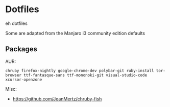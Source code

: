 # Dotfiles

eh dotfiles

Some are adapted from the Manjaro i3 community edition defaults

## Packages

AUR:

```
chruby firefox-nightly google-chrome-dev polybar-git ruby-install tor-browser ttf-fantasque-sans ttf-mononoki-git visual-studio-code xcursor-openzone
```

Misc:

 - https://github.com/JeanMertz/chruby-fish
